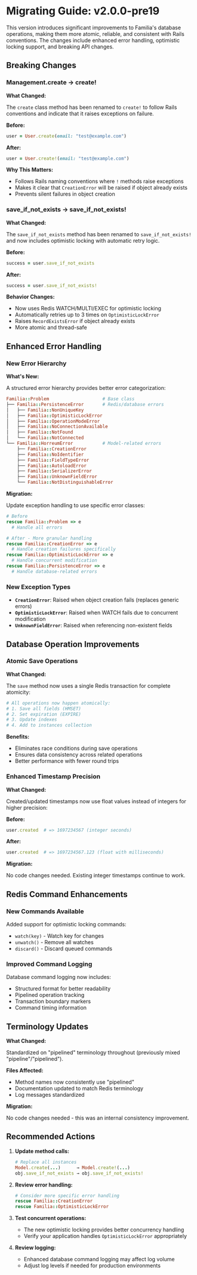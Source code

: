# Migrating Guide: v2.0.0-pre19

This version introduces significant improvements to Familia's database operations, making them more atomic, reliable, and consistent with Rails conventions. The changes include enhanced error handling, optimistic locking support, and breaking API changes.

## Breaking Changes

### Management.create → create!

**What Changed:**

The `create` class method has been renamed to `create!` to follow Rails conventions and indicate that it raises exceptions on failure.

**Before:**
```ruby
user = User.create(email: "test@example.com")
```

**After:**
```ruby
user = User.create!(email: "test@example.com")
```

**Why This Matters:**

- Follows Rails naming conventions where `!` methods raise exceptions
- Makes it clear that `CreationError` will be raised if object already exists
- Prevents silent failures in object creation

### save_if_not_exists → save_if_not_exists!

**What Changed:**

The `save_if_not_exists` method has been renamed to `save_if_not_exists!` and now includes optimistic locking with automatic retry logic.

**Before:**
```ruby
success = user.save_if_not_exists
```

**After:**
```ruby
success = user.save_if_not_exists!
```

**Behavior Changes:**
- Now uses Redis WATCH/MULTI/EXEC for optimistic locking
- Automatically retries up to 3 times on `OptimisticLockError`
- Raises `RecordExistsError` if object already exists
- More atomic and thread-safe

## Enhanced Error Handling

### New Error Hierarchy

**What's New:**

A structured error hierarchy provides better error categorization:

```ruby
Familia::Problem                    # Base class
├── Familia::PersistenceError       # Redis/database errors
│   ├── Familia::NonUniqueKey
│   ├── Familia::OptimisticLockError
│   ├── Familia::OperationModeError
│   ├── Familia::NoConnectionAvailable
│   ├── Familia::NotFound
│   └── Familia::NotConnected
└── Familia::HorreumError           # Model-related errors
    ├── Familia::CreationError
    ├── Familia::NoIdentifier
    ├── Familia::FieldTypeError
    ├── Familia::AutoloadError
    ├── Familia::SerializerError
    ├── Familia::UnknownFieldError
    └── Familia::NotDistinguishableError
```

**Migration:**

Update exception handling to use specific error classes:

```ruby
# Before
rescue Familia::Problem => e
  # Handle all errors

# After - More granular handling
rescue Familia::CreationError => e
  # Handle creation failures specifically
rescue Familia::OptimisticLockError => e
  # Handle concurrent modification
rescue Familia::PersistenceError => e
  # Handle database-related errors
```

### New Exception Types

- **`CreationError`**: Raised when object creation fails (replaces generic errors)
- **`OptimisticLockError`**: Raised when WATCH fails due to concurrent modification
- **`UnknownFieldError`**: Raised when referencing non-existent fields

## Database Operation Improvements

### Atomic Save Operations

**What Changed:**

The `save` method now uses a single Redis transaction for complete atomicity:

```ruby
# All operations now happen atomically:
# 1. Save all fields (HMSET)
# 2. Set expiration (EXPIRE)
# 3. Update indexes
# 4. Add to instances collection
```

**Benefits:**
- Eliminates race conditions during save operations
- Ensures data consistency across related operations
- Better performance with fewer round trips

### Enhanced Timestamp Precision

**What Changed:**

Created/updated timestamps now use float values instead of integers for higher precision:

**Before:**
```ruby
user.created  # => 1697234567 (integer seconds)
```

**After:**
```ruby
user.created  # => 1697234567.123 (float with milliseconds)
```

**Migration:**

No code changes needed. Existing integer timestamps continue to work.

## Redis Command Enhancements

### New Commands Available

Added support for optimistic locking commands:
- `watch(key)` - Watch key for changes
- `unwatch()` - Remove all watches
- `discard()` - Discard queued commands

### Improved Command Logging

Database command logging now includes:
- Structured format for better readability
- Pipelined operation tracking
- Transaction boundary markers
- Command timing information

## Terminology Updates

**What Changed:**

Standardized on "pipelined" terminology throughout (previously mixed "pipeline"/"pipelined").

**Files Affected:**
- Method names now consistently use "pipelined"
- Documentation updated to match Redis terminology
- Log messages standardized

**Migration:**

No code changes needed - this was an internal consistency improvement.

## Recommended Actions

1. **Update method calls:**
   ```ruby
   # Replace all instances
   Model.create(...)      → Model.create!(...)
   obj.save_if_not_exists → obj.save_if_not_exists!
   ```

2. **Review error handling:**
   ```ruby
   # Consider more specific error handling
   rescue Familia::CreationError
   rescue Familia::OptimisticLockError
   ```

3. **Test concurrent operations:**
   - The new optimistic locking provides better concurrency handling
   - Verify your application handles `OptimisticLockError` appropriately

4. **Review logging:**
   - Enhanced database command logging may affect log volume
   - Adjust log levels if needed for production environments
